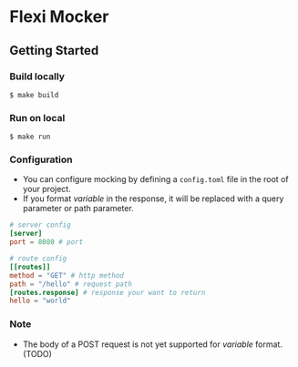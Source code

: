 # Flexi Mocker

## Getting Started

### Build locally

```shell
$ make build
```

### Run on local
```shell
$ make run
```

### Configuration
- You can configure mocking by defining a `config.toml` file in the root of your project.
- If you format $variable$ in the response, it will be replaced with a query parameter or path parameter.

```toml
# server config
[server]
port = 8080 # port

# route config
[[routes]]
method = "GET" # http method
path = "/hello" # request path
[routes.response] # response your want to return
hello = "world"
```

### Note
- The body of a POST request is not yet supported for $variable$ format. (TODO)
